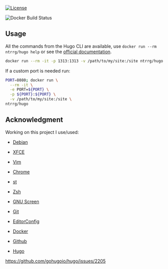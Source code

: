[![License](https://img.shields.io/badge/license-MIT-blue.svg)](https://github.com/ntrrg/docker-hugo/raw/master/LICENSE)

![Docker Build Status](https://img.shields.io/docker/build/ntrrg/hugo.svg)

## Usage

All the commands from the Hugo CLI are available, use `docker run --rm ntrrg/hugo help` or see the [official documentation](https://gohugo.io/commands/).

```sh
docker run --rm -it -p 1313:1313 -v /path/to/my/site:/site ntrrg/hugo
```

If a custom port is needed run:

```sh
PORT=8080; docker run \
  --rm -it \
  -e PORT=${PORT} \
  -p ${PORT}:${PORT} \
  -v /path/to/my/site:/site \
ntrrg/hugo
```

## Acknowledgment

Working on this project I use/used:

* [Debian](https://www.debian.org/)

* [XFCE](https://xfce.org/)

* [Vim](https://www.vim.org/)

* [Chrome](https://www.google.com/chrome/browser/desktop/index.html)

* [st](https://st.suckless.org/)

* [Zsh](http://www.zsh.org/)

* [GNU Screen](https://www.gnu.org/software/screen)

* [Git](https://git-scm.com/)

* [EditorConfig](http://editorconfig.org/)

* [Docker](https://docker.com)

* [Github](https://github.com)

* [Hugo](https://gohugo.io)

https://github.com/gohugoio/hugo/issues/2205

